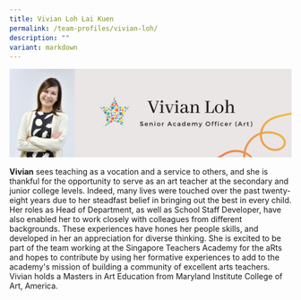 ```yaml
---
title: Vivian Loh Lai Kuen
permalink: /team-profiles/vivian-loh/
description: ""
variant: markdown
---
```

![](/images/Profile%20Pictures/14.png)

**Vivian** sees teaching as a vocation and a service to others, and she is thankful for the opportunity to serve as an art teacher at the secondary and junior college levels. Indeed, many lives were touched over the past twenty-eight years due to her steadfast belief in bringing out the best in every child. Her roles as Head of Department, as well as School Staff Developer, have also enabled her to work closely with colleagues from different backgrounds. These experiences have hones her people skills, and developed in her an appreciation for diverse thinking. She is excited to be part of the team working at the Singapore Teachers Academy for the aRts and hopes to contribute by using her formative experiences to add to the academy's mission of building a community of excellent arts teachers. Vivian holds a Masters in Art Education from Maryland Institute College of Art, America.